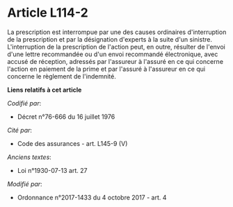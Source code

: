 # Article L114-2

La prescription est interrompue par une des causes ordinaires d'interruption de la prescription et par la désignation
d'experts à la suite d'un sinistre. L'interruption de la prescription de l'action peut, en outre,
résulter de l'envoi d'une lettre recommandée ou d'un envoi recommandé électronique, avec accusé de réception, adressés par
l'assureur à l'assuré en ce qui concerne l'action en paiement de la prime et par l'assuré à l'assureur en ce qui concerne le
règlement de l'indemnité.

**Liens relatifs à cet article**

_Codifié par_:

  - Décret n°76-666 du 16 juillet 1976

_Cité par_:

  - Code des assurances - art. L145-9 (V)

_Anciens textes_:

  - Loi n°1930-07-13 art. 27

_Modifié par_:

  - Ordonnance n°2017-1433 du 4 octobre 2017 - art. 4
